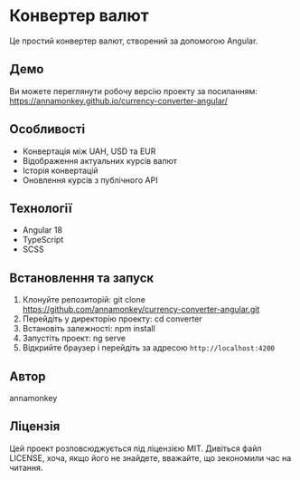 # Конвертер валют

Це простий конвертер валют, створений за допомогою Angular.

## Демо

Ви можете переглянути робочу версію проекту за посиланням: https://annamonkey.github.io/currency-converter-angular/

## Особливості

- Конвертація між UAH, USD та EUR
- Відображення актуальних курсів валют
- Історія конвертацій
- Оновлення курсів з публічного API

## Технології

- Angular 18
- TypeScript
- SCSS

## Встановлення та запуск

1. Клонуйте репозиторій:
   git clone https://github.com/annamonkey/currency-converter-angular.git
2. Перейдіть у директорію проекту:
   cd converter
3. Встановіть залежності:
   npm install
4. Запустіть проект:
   ng serve
5. Відкрийте браузер і перейдіть за адресою `http://localhost:4200`

## Автор

annamonkey

## Ліцензія

Цей проект розповсюджується під ліцензією MIT. Дивіться файл LICENSE, хоча, якщо його не знайдете, вважайте, що зекономили час на читання.
